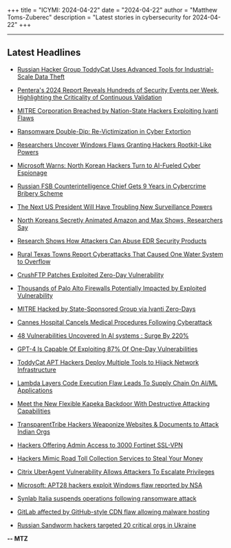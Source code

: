 +++
title = "ICYMI: 2024-04-22"
date = "2024-04-22"
author = "Matthew Toms-Zuberec"
description = "Latest stories in cybersecurity for 2024-04-22"
+++

---------------------------------------------------------------------------
## Latest Headlines
- [Russian Hacker Group ToddyCat Uses Advanced Tools for Industrial-Scale Data Theft](https://thehackernews.com/2024/04/russian-hacker-group-toddycat-uses.html)

- [Pentera's 2024 Report Reveals Hundreds of Security Events per Week, Highlighting the Criticality of Continuous Validation](https://thehackernews.com/2024/04/penteras-2024-report-reveals-hundreds.html)

- [MITRE Corporation Breached by Nation-State Hackers Exploiting Ivanti Flaws](https://thehackernews.com/2024/04/mitre-corporation-breached-by-nation.html)

- [Ransomware Double-Dip: Re-Victimization in Cyber Extortion](https://thehackernews.com/2024/04/ransomware-double-dip-re-victimization.html)

- [Researchers Uncover Windows Flaws Granting Hackers Rootkit-Like Powers](https://thehackernews.com/2024/04/researchers-uncover-windows-flaws.html)

- [Microsoft Warns: North Korean Hackers Turn to AI-Fueled Cyber Espionage](https://thehackernews.com/2024/04/microsoft-warns-north-korean-hackers.html)

- [Russian FSB Counterintelligence Chief Gets 9 Years in Cybercrime Bribery Scheme](https://krebsonsecurity.com/2024/04/russian-fsb-counterintelligence-chief-gets-9-years-in-cybercrime-bribery-scheme/)

- [The Next US President Will Have Troubling New Surveillance Powers](https://www.wired.com/story/section-702-reauthorization-expansion/)

- [North Koreans Secretly Animated Amazon and Max Shows, Researchers Say](https://www.wired.com/story/north-korea-amazon-max-animation-exposed-server/)

- [Research Shows How Attackers Can Abuse EDR Security Products](https://www.securityweek.com/research-shows-how-attackers-can-abuse-edr-security-products/)

- [Rural Texas Towns Report Cyberattacks That Caused One Water System to Overflow](https://www.securityweek.com/rural-texas-towns-report-cyberattacks-that-caused-one-water-system-to-overflow/)

- [CrushFTP Patches Exploited Zero-Day Vulnerability](https://www.securityweek.com/crushftp-patches-exploited-zero-day-vulnerability/)

- [Thousands of Palo Alto Firewalls Potentially Impacted by Exploited Vulnerability](https://www.securityweek.com/thousands-of-palo-alto-firewalls-potentially-impacted-by-exploited-vulnerability/)

- [MITRE Hacked by State-Sponsored Group via Ivanti Zero-Days](https://www.securityweek.com/mitre-hacked-by-state-sponsored-group-via-ivanti-zero-days/)

- [Cannes Hospital Cancels Medical Procedures Following Cyberattack](https://www.securityweek.com/cannes-hospital-cancels-medical-procedures-following-cyberattack/)

- [48 Vulnerabilities Uncovered In AI systems : Surge By 220%](https://cybersecuritynews.com/48-ai-vulnerabilities-220-percent/)

- [GPT-4 Is Capable Of Exploiting 87% Of One-Day Vulnerabilities](https://cybersecuritynews.com/gpt-4-exploits-one-day-vulnerabilities/)

- [ToddyCat APT Hackers Deploy Multiple Tools to Hijack Network Infrastructure](https://cybersecuritynews.com/toddycat-apt-hacker/)

- [Lambda Layers Code Execution Flaw Leads To Supply Chain On AI/ML Applications](https://cybersecuritynews.com/lambda-layers-code-execution-supply-chain-ai-ml/)

- [Meet the New Flexible Kapeka Backdoor With Destructive Attacking Capabilities](https://cybersecuritynews.com/new-flexible-kapeka-backdoor/)

- [TransparentTribe Hackers Weaponize Websites & Documents to Attack Indian Orgs](https://cybersecuritynews.com/transparenttribe-hackers-weaponize/)

- [Hackers Offering Admin Access to 3000 Fortinet SSL-VPN](https://cybersecuritynews.com/hackers-offering-admin-access/)

- [Hackers Mimic Road Toll Collection Services to Steal Your Money](https://cybersecuritynews.com/hackers-mimic-road-toll-collection/)

- [Citrix UberAgent Vulnerability Allows Attackers To Escalate Privileges](https://cybersecuritynews.com/citrix-uberagent-privilege-escalation/)

- [Microsoft: APT28 hackers exploit Windows flaw reported by NSA](https://www.bleepingcomputer.com/news/security/microsoft-russian-apt28-hackers-exploit-windows-flaw-reported-by-nsa-using-gooseegg-tool/)

- [Synlab Italia suspends operations following ransomware attack](https://www.bleepingcomputer.com/news/security/synlab-italia-suspends-operations-following-ransomware-attack/)

- [GitLab affected by GitHub-style CDN flaw allowing malware hosting](https://www.bleepingcomputer.com/news/security/gitlab-affected-by-github-style-cdn-flaw-allowing-malware-hosting/)

- [Russian Sandworm hackers targeted 20 critical orgs in Ukraine](https://www.bleepingcomputer.com/news/security/russian-sandworm-hackers-targeted-20-critical-orgs-in-ukraine/)

**-- MTZ**